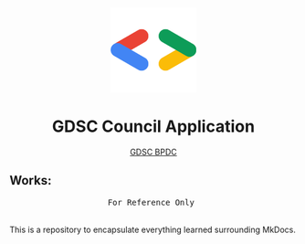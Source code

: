 # <br>
<p align="center">
<img src="./images/GDSC2.webp" alt="logo" height="150"/>
</p>

<h1 align="center">
GDSC Council Application
</h1>

<p align="center">
  <a href="https://linktr.ee/gdsc_bpdc">GDSC BPDC</a>
</p>


## Works:

<pre align="center">
For Reference Only 
</pre>

<br>This is a repository to encapsulate everything learned surrounding MkDocs. 

</p>

